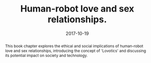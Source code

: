 ---
title: "Human-robot love and sex relationships."
date: 2017-10-19
link: "https://academic.oup.com/book/2320"
buttonText: "Get the book"
picture: "/images/uploads/Robot-Ethics-2-0-From-Autonomous-Cars-to-Artificial-Intelligence-Hardcover.jpg"
authors: "Adrian David Cheok, Kasun Karunanayaka, Emma Yann Zhang"
journal: "Robot Ethics: From Autonomous Cars to Artificial Intelligence,(Eds P Lin, K Abney, R Jenkins), 193-220. Oxford University Press."
abstract: "This book chapter explores the ethical and social implications of human-robot love and sex relationships, introducing the concept of 'Lovotics' and discussing its potential impact on society and technology."
doi: "https://doi.org/10.1093/oso/9780190652951.001.0001"
draft: false
---